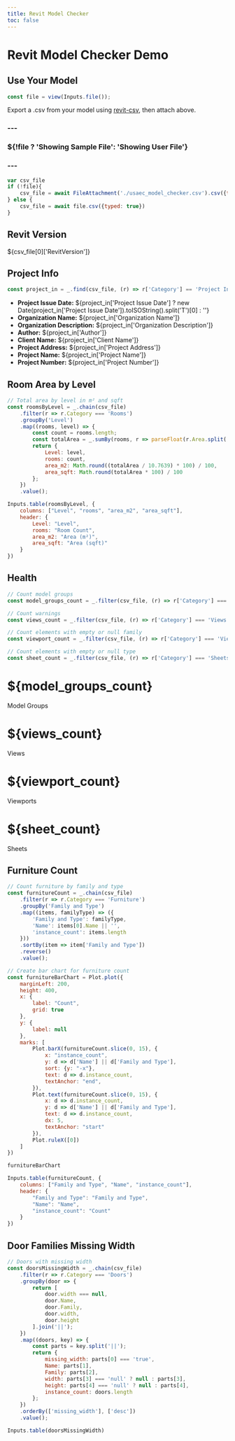 ```yaml
---
title: Revit Model Checker
toc: false
---
```


# Revit Model Checker Demo



## Use Your Model
```js
const file = view(Inputs.file());
```

Export a .csv from your model using [revit-csv](https://github.com/franpossetto/revit-csv), then attach above.

### ---
### ${!file ? 'Showing Sample File': 'Showing User File'}
### ---


```js
var csv_file
if (!file){
    csv_file = await FileAttachment('./usaec_model_checker.csv').csv({typed: true})
} else {
    csv_file = await file.csv({typed: true})
}
```


## Revit Version

<div>${csv_file[0]['RevitVersion']}</div>

## Project Info

```js
const project_in = _.find(csv_file, (r) => r['Category'] == 'Project Information')
```

<div>
    <div>
    </div>
    <div>
        <ul>
            <li><strong>Project Issue Date:</strong> ${project_in['Project Issue Date'] ? new Date(project_in['Project Issue Date']).toISOString().split('T')[0] : ''}</li>
            <li><strong>Organization Name:</strong> ${project_in['Organization Name']}</li>
            <li><strong>Organization Description:</strong> ${project_in['Organization Description']}</li>
            <li><strong>Author:</strong> ${project_in['Author']}</li>
            <li><strong>Client Name:</strong> ${project_in['Client Name']}</li>
            <li><strong>Project Address:</strong> ${project_in['Project Address']}</li>
            <li><strong>Project Name:</strong> ${project_in['Project Name']}</li>
            <li><strong>Project Number:</strong> ${project_in['Project Number']}</li>
        </ul>
    </div>
</div>


## Room Area by Level
```js
// Total area by level in m² and sqft
const roomsByLevel = _.chain(csv_file)
    .filter(r => r.Category === 'Rooms')
    .groupBy('Level')
    .map((rooms, level) => {
        const count = rooms.length;
        const totalArea = _.sumBy(rooms, r => parseFloat(r.Area.split(' ')[0]));
        return {
            Level: level,
            rooms: count,
            area_m2: Math.round((totalArea / 10.7639) * 100) / 100,
            area_sqft: Math.round(totalArea * 100) / 100
        };
    })
    .value();
```

```js
Inputs.table(roomsByLevel, {
    columns: ["Level", "rooms", "area_m2", "area_sqft"],
    header: {
        Level: "Level",
        rooms: "Room Count",
        area_m2: "Area (m²)",
        area_sqft: "Area (sqft)"
    }
})
```


## Health

```js
// Count model groups
const model_groups_count = _.filter(csv_file, (r) => r['Category'] === 'Model Groups').length;

// Count warnings
const views_count = _.filter(csv_file, (r) => r['Category'] === 'Views').length;

// Count elements with empty or null family
const viewport_count = _.filter(csv_file, (r) => r['Category'] === 'Viewports').length;

// Count elements with empty or null type
const sheet_count = _.filter(csv_file, (r) => r['Category'] === 'Sheets').length;
```


<div class="grid grid-cols-4">
  <div class="card"><h1>${model_groups_count}</h1>Model Groups</div>
  <div class="card"><h1>${views_count}</h1>Views</div>
  <div class="card"><h1>${viewport_count}</h1>Viewports</div>
  <div class="card"><h1>${sheet_count}</h1>Sheets</div>
</div>


## Furniture Count

```js
// Count furniture by family and type
const furnitureCount = _.chain(csv_file)
    .filter(r => r.Category === 'Furniture')
    .groupBy('Family and Type')
    .map((items, familyType) => ({
        'Family and Type': familyType,
        'Name': items[0].Name || '',
        'instance_count': items.length
    }))
    .sortBy(item => item['Family and Type'])
    .reverse()
    .value();
```

```js
// Create bar chart for furniture count
const furnitureBarChart = Plot.plot({
    marginLeft: 200,
    height: 400,
    x: {
        label: "Count",
        grid: true
    },
    y: {
        label: null
    },
    marks: [
        Plot.barX(furnitureCount.slice(0, 15), {
            x: "instance_count",
            y: d => d['Name'] || d['Family and Type'],
            sort: {y: "-x"},
            text: d => d.instance_count,
            textAnchor: "end",
        }),
        Plot.text(furnitureCount.slice(0, 15), {
            x: d => d.instance_count,
            y: d => d['Name'] || d['Family and Type'],
            text: d => d.instance_count,
            dx: 5,
            textAnchor: "start"
        }),
        Plot.ruleX([0])
    ]
})
```

```js
furnitureBarChart
```

```js
Inputs.table(furnitureCount, {
    columns: ["Family and Type", "Name", "instance_count"],
    header: {
        "Family and Type": "Family and Type",
        "Name": "Name",
        "instance_count": "Count"
    }
})
```

## Door Families Missing Width

```js
// Doors with missing width
const doorsMissingWidth = _.chain(csv_file)
    .filter(r => r.Category === 'Doors')
    .groupBy(door => {
        return [
            door.width === null, 
            door.Name, 
            door.Family, 
            door.width, 
            door.height
        ].join('||');
    })
    .map((doors, key) => {
        const parts = key.split('||');
        return {
            missing_width: parts[0] === 'true',
            Name: parts[1],
            Family: parts[2],
            width: parts[3] === 'null' ? null : parts[3],
            height: parts[4] === 'null' ? null : parts[4],
            instance_count: doors.length
        };
    })
    .orderBy(['missing_width'], ['desc'])
    .value();
```

```js
Inputs.table(doorsMissingWidth)
```